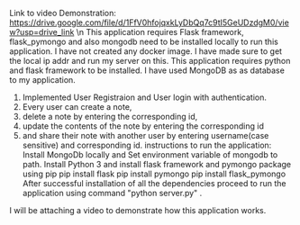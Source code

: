 Link to video Demonstration: https://drive.google.com/file/d/1FfV0hfojqxkLyDbQq7c9tI5GeUDzdgM0/view?usp=drive_link \n
This application requires Flask framework, flask_pymongo and also mongodb need to be installed locally to run this application.
I have not created any docker image.
I have made sure to get the local ip addr and run my server on this.
This application requires python and flask framework to be installed.
I have used MongoDB as as database to my application.
 
1) Implemented User Registraion and User login with authentication.
2) Every user can create a note, 
3) delete a note by entering the corresponding id,
4) update the contents of the note by entering the corresponding id
5) and share their note with another user by entering username(case sensitive) and corresponding id.
instructions to run  the application:
Install MongoDb locally and Set environment variable of mongodb to path.
Install Python 3 and install flask framework and pymongo package using pip
pip install flask
pip install pymongo
pip install flask_pymongo
After successful installation of all the dependencies proceed to run the application using command "python server.py" .

I will be attaching a video to demonstrate how this application works.
